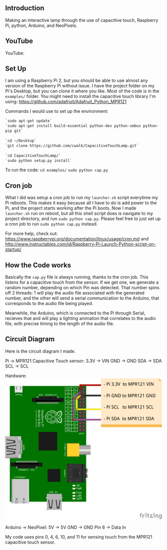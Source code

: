 ## Introduction
Making an interactive lamp through the use of capacitive touch, Raspberry Pi, python, Arduino, and NeoPixels.

## YouTube

YouTube: 

## Set Up

I am using a Raspberry Pi 2, but you should be able to use almost any version of the Raspberry Pi without issue. I have the project folder on my Pi's Desktop, but you can clone it where you like. Most of the code is in the `examples/` folder. You might need to install the capacitive touch library I'm using: https://github.com/adafruit/Adafruit_Python_MPR121

Commands I would use to set up the environment:

    `sudo apt-get update`
    `sudo apt-get install build-essential python-dev python-smbus python-pip git`

    `cd ~/Desktop`
    `git clone https://github.com/cwalk/CapacitiveTouchLamp.git`

    `cd CapacitiveTouchLamp/`
    `sudo python setup.py install`

To run the code:
   `cd examples/`
   `sudo python cap.py`

## Cron job

What I did was setup a cron job to run my `launcher.sh` script everytime my Pi reboots. This makes it easy because all I have to do is add power to the Pi, and the project starts working after the Pi boots. Now I made `launcher.sh` run on reboot, but all this shell script does is navigate to my project directory, and run `sudo python cap.py`. Please feel free to just set up a cron job to run `sudo python cap.py` instead.

For more help, check out: https://www.raspberrypi.org/documentation/linux/usage/cron.md and http://www.instructables.com/id/Raspberry-Pi-Launch-Python-script-on-startup/

## How the Code works

Basically the `cap.py` file is always running, thanks to the cron job. This listens for a capacitive touch from the sensor. If we get one, we generate a random number, depending on which Pin was detected. That number spins off 2 threads: 1 will play the audio file associated with the generated number, and the other will send a serial communication to the Arduino, that corresponds to the audio file being played.

Meanwhile, the Arduino, which is connected to the Pi through Serial, recieves that and will play a lighting animation that correlates to the audio file, with precise timing to the length of the audio file.

## Circuit Diagram

Here is the circuit diagram I made.

Pi -> MPR121 Capacitive Touch sensor:
3.3V -> VIN
GND -> GND
SDA -> SDA
SCL -> SCL

Hardware: ![Circuit Diagram](/diagram.png?raw=true "Circuit Diagram")

Arduino -> NeoPixel:
5V -> 5V
GND -> GND
Pin 6 -> Data In

My code uses pins 0, 4, 6, 10, and 11 for sensing touch from the MPR121 capacitive touch sensor.
